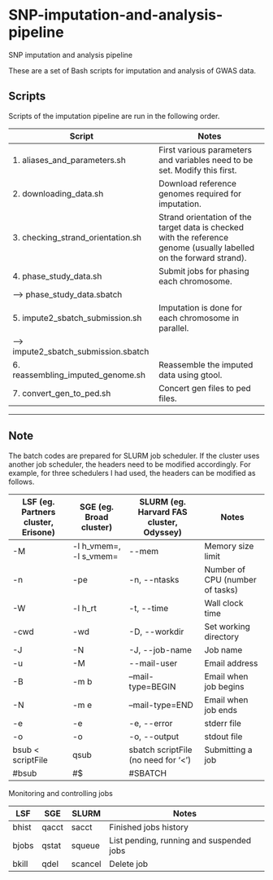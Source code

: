 # SNP-imputation-and-analysis-pipeline
SNP imputation and analysis pipeline

These are a set of Bash scripts for imputation and analysis of GWAS data. 


## Scripts

Scripts of the imputation pipeline are run in the following order.

Script	|	Notes |
---------- | ---------------- |
1. aliases_and_parameters.sh | First various parameters and variables need to be set. Modify this first. |
2. downloading_data.sh | Download reference genomes required for imputation. |
3. checking_strand_orientation.sh | Strand orientation of the target data is checked with the reference genome (usually labelled on the forward strand). |
4. phase_study_data.sh  | Submit jobs for phasing each chromosome. |
   --> phase_study_data.sbatch | |
5. impute2_sbatch_submission.sh  | Imputation is done for each chromosome in parallel. |
   --> impute2_sbatch_submission.sbatch | |
6. reassembling_imputed_genome.sh | Reassemble the imputed data using gtool. |
7. convert_gen_to_ped.sh| Concert gen files to ped files. |

---

## Note

The batch codes are prepared for SLURM job scheduler. If the cluster uses another job scheduler, the headers need to be modified accordingly. For example, for three schedulers I had used, the headers can be modified as follows.


LSF (eg. Partners cluster, Erisone) | SGE (eg. Broad cluster) | SLURM (eg. Harvard FAS cluster, Odyssey) | Notes
------------------------------------|-------------------------|------------------------------------------|-------
-M | -l h_vmem=, -l s_vmem= | --mem | Memory size limit
-n | -pe | -n, --ntasks | Number of CPU (number of tasks)
-W | -l h_rt | -t, --time | Wall clock time
-cwd | -wd | -D, --workdir | Set working directory
-J | -N | -J, --job-name | Job name
-u | -M | --mail-user | Email address
-B | -m b | –mail-type=BEGIN | Email when job begins
-N | -m e | –mail-type=END | Email when job ends
-e | -e | -e, --error | stderr file
-o | -o | -o, --output | stdout file
bsub < scriptFile | qsub | sbatch scriptFile (no need for ‘<’) | Submitting a job
#bsub | #$ | #SBATCH | 


Monitoring and controlling jobs


LSF | SGE | SLURM | Notes
----|-----|-------|------
bhist | qacct | sacct | Finished jobs history
bjobs | qstat | squeue | List pending, running and suspended jobs
bkill <jobID> | qdel <jobID> | scancel <jobID> | Delete job







